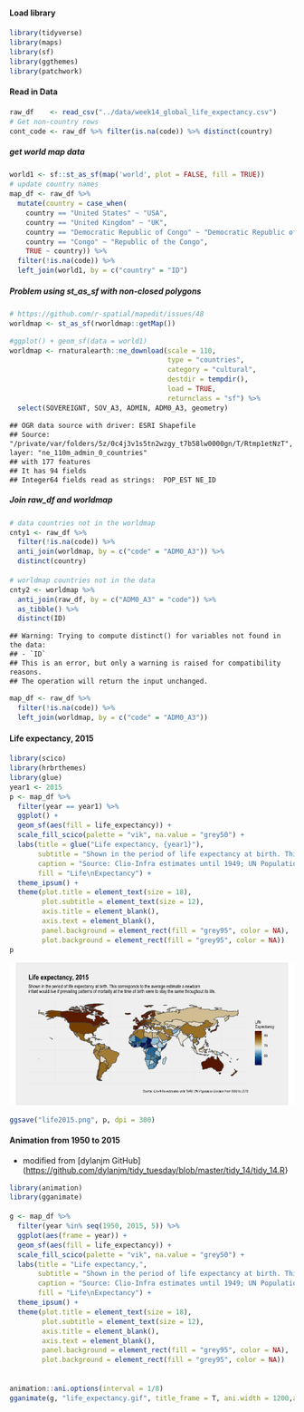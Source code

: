 
#### Load library

``` r
library(tidyverse)
library(maps)
library(sf)
library(ggthemes)
library(patchwork)
```

#### Read in Data

``` r
raw_df    <- read_csv("../data/week14_global_life_expectancy.csv")
# Get non-country rows
cont_code <- raw_df %>% filter(is.na(code)) %>% distinct(country) 
```

##### get world map data

``` r
world1 <- sf::st_as_sf(map('world', plot = FALSE, fill = TRUE))
# update country names
map_df <- raw_df %>% 
  mutate(country = case_when(
    country == "United States" ~ "USA",
    country == "United Kingdom" ~ "UK",
    country == "Democratic Republic of Congo" ~ "Democratic Republic of the Congo",
    country == "Congo" ~ "Republic of the Congo",
    TRUE ~ country)) %>% 
  filter(!is.na(code)) %>% 
  left_join(world1, by = c("country" = "ID")
```

##### Problem using st\_as\_sf with non-closed polygons

``` r
# https://github.com/r-spatial/mapedit/issues/48
worldmap <- st_as_sf(rworldmap::getMap())
```

``` r
#ggplot() + geom_sf(data = world1)
worldmap <- rnaturalearth::ne_download(scale = 110,
                                       type = "countries",
                                       category = "cultural",
                                       destdir = tempdir(),
                                       load = TRUE,
                                       returnclass = "sf") %>% 
  select(SOVEREIGNT, SOV_A3, ADMIN, ADM0_A3, geometry)
```

    ## OGR data source with driver: ESRI Shapefile 
    ## Source: "/private/var/folders/5z/0c4j3v1s5tn2wzgy_t7b58lw0000gn/T/Rtmp1etNzT", layer: "ne_110m_admin_0_countries"
    ## with 177 features
    ## It has 94 fields
    ## Integer64 fields read as strings:  POP_EST NE_ID

##### Join raw\_df and worldmap

``` r
# data countries not in the worldmap
cnty1 <- raw_df %>% 
  filter(!is.na(code)) %>% 
  anti_join(worldmap, by = c("code" = "ADM0_A3")) %>% 
  distinct(country)

# worldmap countries not in the data
cnty2 <- worldmap %>% 
  anti_join(raw_df, by = c("ADM0_A3" = "code")) %>% 
  as_tibble() %>% 
  distinct(ID)
```

    ## Warning: Trying to compute distinct() for variables not found in the data:
    ## - `ID`
    ## This is an error, but only a warning is raised for compatibility reasons.
    ## The operation will return the input unchanged.

``` r
map_df <- raw_df %>% 
  filter(!is.na(code)) %>% 
  left_join(worldmap, by = c("code" = "ADM0_A3"))
```

#### Life expectancy, 2015

``` r
library(scico)
library(hrbrthemes)
library(glue)
year1 <- 2015
p <- map_df %>% 
  filter(year == year1) %>% 
  ggplot() +
  geom_sf(aes(fill = life_expectancy)) + 
  scale_fill_scico(palette = "vik", na.value = "grey50") +
  labs(title = glue("Life expectancy, {year1}"), 
       subtitle = "Shown in the period of life expectancy at birth. This corresponds to the average estimate a newborn\ninfant would live if prevailing patterns of mortality at the time of birth were to stay the same throughout its life.",
       caption = "Source: Clio-Infra estimates until 1949; UN Population Division from 1950 to 2015",
       fill = "Life\nExpectancy") + 
  theme_ipsum() + 
  theme(plot.title = element_text(size = 18),
        plot.subtitle = element_text(size = 12),
        axis.title = element_blank(),
        axis.text = element_blank(), 
        panel.background = element_rect(fill = "grey95", color = NA), 
        plot.background = element_rect(fill = "grey95", color = NA))
p
```

![](Week14_files/figure-gfm/life%202015-1.png)<!-- -->

``` r
ggsave("life2015.png", p, dpi = 300)
```

#### Animation from 1950 to 2015

  - modified from \[dylanjm
    GitHub\](<https://github.com/dylanjm/tidy_tuesday/blob/master/tidy_14/tidy_14.R>}

<!-- end list -->

``` r
library(animation)
library(gganimate)

g <- map_df %>% 
  filter(year %in% seq(1950, 2015, 5)) %>% 
  ggplot(aes(frame = year)) +
  geom_sf(aes(fill = life_expectancy)) + 
  scale_fill_scico(palette = "vik", na.value = "grey50") +
  labs(title = "Life expectancy,", 
       subtitle = "Shown in the period of life expectancy at birth. This corresponds to the average estimate a newborn\ninfant would live if prevailing patterns of mortality at the time of birth were to stay the same throughout its life.",
       caption = "Source: Clio-Infra estimates until 1949; UN Population Division from 1950 to 2015",
       fill = "Life\nExpectancy") + 
  theme_ipsum() + 
  theme(plot.title = element_text(size = 18),
        plot.subtitle = element_text(size = 12),
        axis.title = element_blank(),
        axis.text = element_blank(), 
        panel.background = element_rect(fill = "grey95", color = NA), 
        plot.background = element_rect(fill = "grey95", color = NA))


animation::ani.options(interval = 1/8)
gganimate(g, "life_expectancy.gif", title_frame = T, ani.width = 1200,ani.height = 1000)
```
